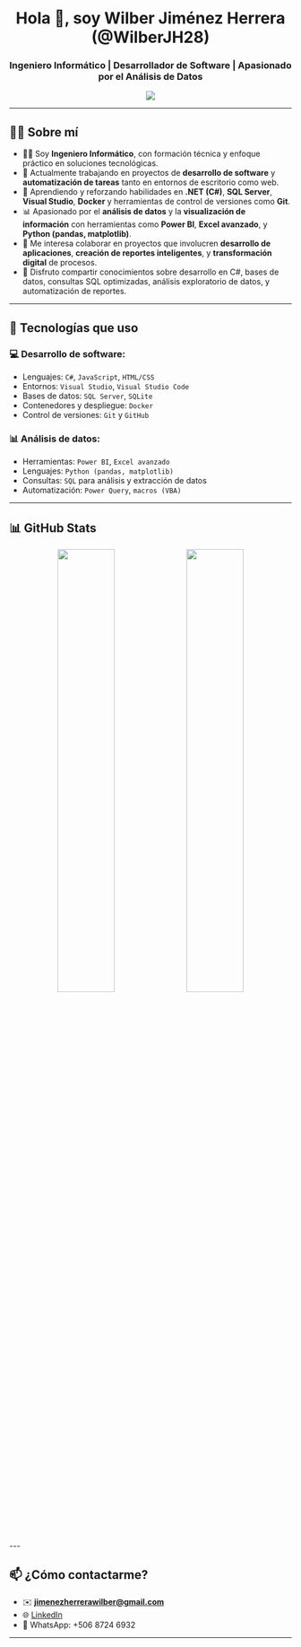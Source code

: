 <h1 align="center">Hola 👋, soy Wilber Jiménez Herrera (@WilberJH28)</h1>
<h3 align="center">Ingeniero Informático | Desarrollador de Software | Apasionado por el Análisis de Datos</h3>

<p align="center">
  <img src="https://readme-typing-svg.demolab.com/?lines=Ingeniero+Informático;Desarrollador+de+software+y+automatización;Apasionado+por+el+análisis+de+datos&center=true&width=500&height=25" />
</p>

---

## 👨‍💻 Sobre mí

- 👨‍🎓 Soy **Ingeniero Informático**, con formación técnica y enfoque práctico en soluciones tecnológicas.
- 🔭 Actualmente trabajando en proyectos de **desarrollo de software** y **automatización de tareas** tanto en entornos de escritorio como web.
- 🌱 Aprendiendo y reforzando habilidades en **.NET (C#)**, **SQL Server**, **Visual Studio**, **Docker** y herramientas de control de versiones como **Git**.
- 📊 Apasionado por el **análisis de datos** y la **visualización de información** con herramientas como **Power BI**, **Excel avanzado**, y **Python (pandas, matplotlib)**.
- 🤝 Me interesa colaborar en proyectos que involucren **desarrollo de aplicaciones**, **creación de reportes inteligentes**, y **transformación digital** de procesos.
- 💬 Disfruto compartir conocimientos sobre desarrollo en C#, bases de datos, consultas SQL optimizadas, análisis exploratorio de datos, y automatización de reportes.

---
## 🔧 Tecnologías que uso

### 💻 Desarrollo de software:
- Lenguajes: `C#`, `JavaScript`, `HTML/CSS`
- Entornos: `Visual Studio`, `Visual Studio Code`
- Bases de datos: `SQL Server`, `SQLite`
- Contenedores y despliegue: `Docker`
- Control de versiones: `Git` y `GitHub`

### 📊 Análisis de datos:
- Herramientas: `Power BI`, `Excel avanzado`
- Lenguajes: `Python (pandas, matplotlib)`
- Consultas: `SQL` para análisis y extracción de datos
- Automatización: `Power Query`, `macros (VBA)`

---

## 📊 GitHub Stats

<p align="center">
  <img src="https://github-readme-stats.vercel.app/api?username=WilberJH28&show_icons=true&theme=radical" width="45%" />
  <img src="https://github-readme-stats.vercel.app/api/top-langs/?username=WilberJH28&layout=compact&theme=radical" width="45%" />
</p>
---

## 📫 ¿Cómo contactarme?

- ✉️ **jimenezherrerawilber@gmail.com**
- 🌐 [LinkedIn](https://www.linkedin.com/in/wilber-jimenez-7a61251bb?lipi=urn%3Ali%3Apage%3Ad_flagship3_profile_view_base_contact_details%3BISp4jWj1Q7aEAPnWUXfLKg%3D%3D)
- 📱 WhatsApp: +506 8724 6932

---


